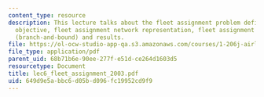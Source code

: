 ```yaml
---
content_type: resource
description: This lecture talks about the fleet assignment problem definition and
  objective, fleet assignment network representation, fleet assignment model, solution
  (branch-and-bound) and results.
file: https://ol-ocw-studio-app-qa.s3.amazonaws.com/courses/1-206j-airline-schedule-planning-spring-2003/649d9e5abbc6d05bd096fc19952cd9f9_lec6_fleet_assignment_2003.pdf
file_type: application/pdf
parent_uid: 68b71b6e-90ee-277f-e51d-ce264d1603d5
resourcetype: Document
title: lec6_fleet_assignment_2003.pdf
uid: 649d9e5a-bbc6-d05b-d096-fc19952cd9f9
---
```

